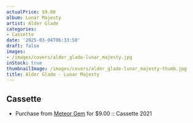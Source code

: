 ```yaml
---
actualPrice: $9.00
album: Lunar Majesty
artist: Alder Glade
categories:
- Cassette
date: '2025-03-04T06:33:50'
draft: false
images:
- /images/covers/alder_glade-lunar_majesty.jpg
inStock: true
thumbnailImage: /images/covers/alder_glade-lunar_majesty-thumb.jpg
title: Alder Glade - Lunar Majesty
---
```


## Cassette
* Purchase from [Meteor Gem](https://meteor-gem.com/products/alder-glade-lunar-majesty-cassette) for $9.00 :: Cassette 2021
